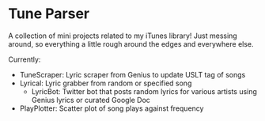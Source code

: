 # Tune Parser

A collection of mini projects related to my iTunes library! Just messing around, so everything a little rough around the edges and everywhere else.

Currently:

- TuneScraper: Lyric scraper from Genius to update USLT tag of songs
- Lyrical: Lyric grabber from random or specified song
    - LyricBot: Twitter bot that posts random lyrics for various artists using Genius lyrics or curated Google Doc
- PlayPlotter: Scatter plot of song plays against frequency

    
    

